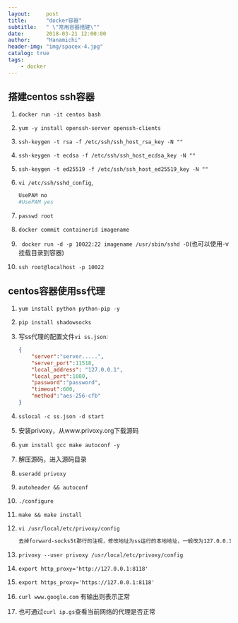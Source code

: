 ```yaml
---
layout:     post
title:      "docker容器"
subtitle:   " \"常用容器搭建\""
date:       2018-03-21 12:00:00
author:     "Hanamichi"
header-img: "img/spacex-4.jpg"
catalog: true
tags:
    - docker
---
```


## 搭建centos ssh容器

1. `docker run -it centos bash`

2. `yum -y install openssh-server openssh-clients`

3. `ssh-keygen -t rsa -f /etc/ssh/ssh_host_rsa_key -N ""`

4. `ssh-keygen -t ecdsa -f /etc/ssh/ssh_host_ecdsa_key -N ""`

5. `ssh-keygen -t ed25519 -f /etc/ssh/ssh_host_ed25519_key -N ""`

6. `vi /etc/ssh/sshd_config`,

   ```bash
   UsePAM no
   #UsePAM yes
   ```

7. `passwd root`

8. `docker commit containerid imagename`

9. ` docker run -d -p 10022:22 imagename /usr/sbin/sshd -D`(也可以使用-v 挂载目录到容器)

10. `ssh root@localhost -p 10022`

## centos容器使用ss代理

1. `yum install python python-pip -y`

2. `pip install shadowsocks`

3. 写ss代理的配置文件`vi ss.json`:

   ```json
   {
       "server":"server.....",
       "server_port":11518,
       "local_address": "127.0.0.1",
       "local_port":1080,
       "password":"password",
       "timeout":600,
       "method":"aes-256-cfb"
   }
   ```

4. `sslocal -c ss.json -d start`

5. 安装privoxy，从www.privoxy.org下载源码

6. `yum install gcc make autoconf -y`

7. 解压源码，进入源码目录

8. `useradd privoxy`

9. `autoheader && autoconf`

10.  `./configure`

11. `make && make install`

12. `vi /usr/local/etc/privoxy/config`

    ```bash
    去掉forward-socks5t那行的注视，修改地址为ss运行的本地地址，一般改为127.0.0.1:1080
    ```

13. `privoxy --user privoxy /usr/local/etc/privoxy/config`

14. `export http_proxy='http://127.0.0.1:8118'`

15. `export https_proxy='https://127.0.0.1:8118'`

16. `curl www.google.com` 有输出则表示正常

17. 也可通过`curl ip.gs`查看当前网络的代理是否正常